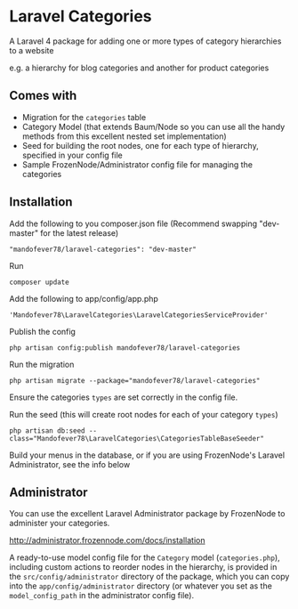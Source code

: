 Laravel Categories
==================

A Laravel 4 package for adding one or more types of category hierarchies to a website

e.g. a hierarchy for blog categories and another for product categories

## Comes with

* Migration for the `categories` table
* Category Model (that extends Baum/Node so you can use all the handy methods from this excellent nested set implementation)
* Seed for building the root nodes, one for each type of hierarchy, specified in your config file
* Sample FrozenNode/Administrator config file for managing the categories

## Installation

Add the following to you composer.json file (Recommend swapping "dev-master" for the latest release)

    "mandofever78/laravel-categories": "dev-master"

Run

    composer update

Add the following to app/config/app.php

    'Mandofever78\LaravelCategories\LaravelCategoriesServiceProvider'

Publish the config

    php artisan config:publish mandofever78/laravel-categories

Run the migration

    php artisan migrate --package="mandofever78/laravel-categories"

Ensure the categories `types` are set correctly in the config file.

Run the seed (this will create root nodes for each of your category `types`)

	php artisan db:seed --class="Mandofever78\LaravelCategories\CategoriesTableBaseSeeder"

Build your menus in the database, or if you are using FrozenNode's Laravel Administrator, see the info below

## Administrator

You can use the excellent Laravel Administrator package by FrozenNode to administer your categories.

http://administrator.frozennode.com/docs/installation

A ready-to-use model config file for the `Category` model (`categories.php`), including custom actions to reorder nodes in
the hierarchy, is provided in the `src/config/administrator` directory of the package, which you can copy into the
`app/config/administrator` directory (or whatever you set as the `model_config_path` in the administrator config file).
